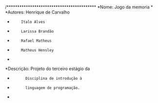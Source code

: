 /******************************************
*Nome: Jogo da memoria
*
*Autores: Henrique de Carvalho
*		  Ítalo Alves
*		  Larissa Brandão
*		  Rafael Matheus
*		  Matheus Hensley
*
*Descrição: Projeto do terceiro estágio da
*		    Disciplina de introdução à
*		    linguagem de programação.
*